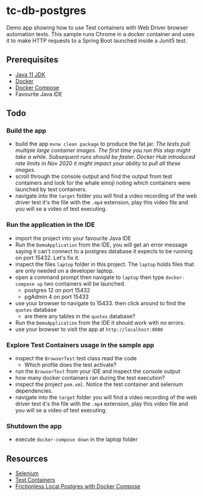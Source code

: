 # tc-db-postgres

Demo app showing how to use Test containers with Web Driver browser automation tests. This sample
runs Chrome in a docker container and uses it to make HTTP requests to a Spring Boot launched 
inside a Junit5 test. 

## Prerequisites

* [Java 11 JDK](https://adoptopenjdk.net/) 
* [Docker](https://www.docker.com/products/docker-desktop) 
* [Docker Compose](https://docs.docker.com/compose/install/)
* Favourite Java IDE 

## Todo 

### Build the app  

* build the app `mvnw clean package` to produce the fat jar. *The tests pull multiple large 
  container images. The first time you run this step might take a while. Subsequent runs
  should be faster. Docker Hub introduced rate limits in Nov 2020 it might impact your ability
  to pull all these images.*
* scroll through the console output and find the output from test containers and look for the whale
  emoji noting which containers were launched by test containers. 
* navigate into the `target` folder you will find a video recording of the web driver test it's the 
  file with the `.mp4` extension, play this video file and you will se a video of test executing.
 
### Run the application in the IDE 

 * import the project into your favourite Java IDE 
 * Run the `DemoApplication` from the IDE, you will get an error message saying it can't connect
   to a postgres database it expects to be running on port 15432. Let's fix it.
 * inspect the files `laptop` folder in this project. The `laptop` holds files that are only needed
   on a developer laptop. 
 * open a command prompt then navigate to `laptop` then type `docker-compose up` two containers will
   be launched. 
    * postgres 12 on port 15432
    * pgAdmin 4 on port 15433 
 * use your browser to navigate to 15433. then click around to find the `quotes` database 
   * are there any tables in the `quotes` database?
 * Run the `DemoApplication` from the IDE it should work with no errors.
 * use your browser to visit the app at `http://localhost:8080` 
  
### Explore Test Containers usage in the sample app
 
* inspect the `BrowserTest` test class read the code 
  * Which profile does the test activate? 
* run the `BrowserTest` from your IDE and inspect the console output
* how many docker containers ran during the test execution?
* inspect the project `pom.xml`. Notice the test container and selenium dependencies.
* navigate into the `target` folder you will find a video recording of the web driver test it's the 
  file with the `.mp4` extension, play this video file and you will se a video of test executing.
  
### Shutdown the app 

* execute `docker-compose down` in the laptop folder

## Resources 

* [Selenium](https://www.selenium.dev/documentation/en/)
* [Test Containers](https://www.testcontainers.org/)
* [Frictionless Local Postgres with Docker Compose](https://adibsaikali.com/2020/08/02/developer-friendly-local-postgresql-with-docker-compose/)
